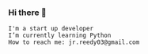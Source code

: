 ### Hi there 👋
    I'm a start up developer
    I’m currently learning Python
    How to reach me: jr.reedy03@gmail.com
    
<!--
**JoeRivs/JoeRivs** is a ✨ _special_ ✨ repository because its `README.md` (this file) appears on your GitHub profile.

Here are some ideas to get you started:

- 🔭 I’m currently working on ...
- 🌱 I’m currently learning ...
- 👯 I’m looking to collaborate on ...
- 🤔 I’m looking for help with ...
- 💬 Ask me about ...
- 📫 How to reach me: jr.rredy03@gmail.com
- 😄 Pronouns: ...
- ⚡ Fun fact: ...
-->
